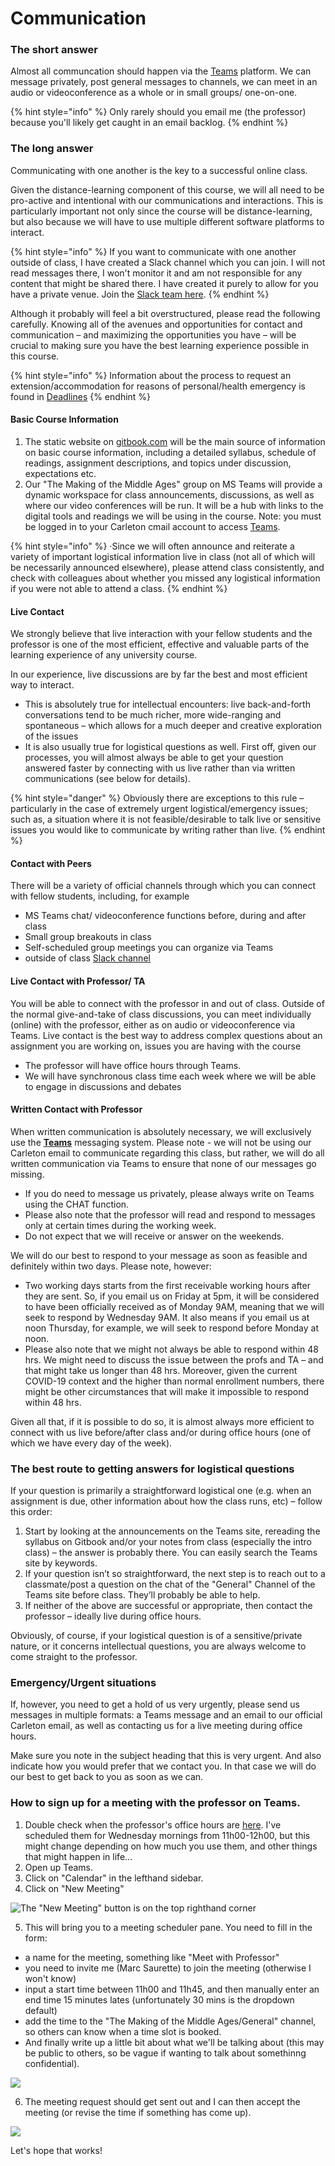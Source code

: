 # Communication

### The short answer

Almost all communcation should happen via the [Teams](../digital-tools/teams.md) platform. We can message privately, post general messages to channels, we can meet in an audio or videoconference as a whole or in small groups/ one-on-one.

{% hint style="info" %}
Only rarely should you email me \(the professor\) because you'll likely get caught in an email backlog. 
{% endhint %}

### The long answer

Communicating with one another is the key to a successful online class. 

Given the distance-learning component of this course, we will all need to be pro-active and intentional with our communications and interactions. This is particularly important not only since the course will be distance-learning, but also because we will have to use multiple different software platforms to interact.

{% hint style="info" %}
If you want to communicate with one another outside of class, I have created a Slack channel which you can join. I will not read messages there, I won't monitor it and am not responsible for any content that might be shared there. I have created it purely to allow for you have a private venue. Join the [Slack team here](https://join.slack.com/t/themakingofth-9xj7609/shared_invite/zt-gz9ve08l-uXsMeht_jzHzAOByEDL8Ng). 
{% endhint %}

Although it probably will feel a bit overstructured, please read the following carefully. Knowing all of the avenues and opportunities for contact and communication – and maximizing the opportunities you have – will be crucial to making sure you have the best learning experience possible in this course.

{% hint style="info" %}
Information about the process to request an extension/accommodation for reasons of personal/health emergency is found in [Deadlines](deadlines.md)
{% endhint %}

#### **Basic Course Information** 

1. The static website on [gitbook.com](https://app.gitbook.com/@marc-saurette/s/the-making-of-the-middle-ages/) will be the main source of information on basic course information, including a detailed syllabus, schedule of readings, assignment descriptions, and topics under discussion, expectations etc. 
2. Our "The Making of the Middle Ages" group on MS Teams will provide a dynamic workspace for class announcements, discussions, as well as where our video conferences will be run. It will be a hub with links to the digital tools and readings we will be using in the course.  Note: you must be logged in to your Carleton cmail account to access [Teams](../digital-tools/teams.md). 

{% hint style="info" %}
·Since we will often announce and reiterate a variety of important logistical information live in class \(not all of which will be necessarily announced elsewhere\), please attend class consistently, and check with colleagues about whether you missed any logistical information if you were not able to attend a class.
{% endhint %}

#### **Live Contact**

We strongly believe that live interaction with your fellow students and the professor is one of the most efficient, effective and valuable parts of the learning experience of any university course. 

In our experience, live discussions are by far the best and most efficient way to interact. 

* This is absolutely true for intellectual encounters: live back-and-forth conversations tend to be much richer, more wide-ranging and spontaneous – which allows for a much deeper and creative exploration of the issues
*  It is also usually true for logistical questions as well. First off, given our processes, you will almost always be able to get your question answered faster by connecting with us live rather than via written communications \(see below for details\).

{% hint style="danger" %}
 Obviously there are exceptions to this rule – particularly in the case of extremely urgent logistical/emergency issues; such as, a situation where it is not feasible/desirable to talk live or sensitive issues you would like to communicate by writing rather than live.
{% endhint %}

#### **Contact with Peers**

There will be a variety of official channels through which you can connect with fellow students, including, for example

* MS Teams chat/ videoconference functions before, during and after class
* Small group breakouts in class
* Self-scheduled group meetings you can organize via Teams
* outside of class [Slack channel](https://join.slack.com/t/themakingofth-9xj7609/shared_invite/zt-gz9ve08l-uXsMeht_jzHzAOByEDL8Ng)

#### **Live Contact with Professor/ TA** 

You will be able to connect with the professor  in and out of class. Outside of the normal give-and-take of class discussions, you can meet individually \(online\) with the professor, either as on audio or videoconference via Teams. Live contact is the best way to address complex questions about an assignment you are working on, issues you are having with the course 

* The professor will have office hours through Teams.
* We will have synchronous class time each week where we will be able to engage in discussions and debates

#### **Written Contact with Professor**

When written communication is absolutely necessary, we will exclusively use the [**Teams**](../digital-tools/teams.md) messaging system. Please note - we will not be using our Carleton email to communicate regarding this class, but rather, we will do all written communication via Teams to ensure that none of our messages go missing.

* If you do need to message us privately, please always write on Teams using the CHAT function. 
* Please also note that the professor will read and respond to  messages only at certain times during the working week.
* Do not expect that we will receive or answer on the weekends.

We will do our best to respond to your message as soon as feasible and definitely within two days. Please note, however:

* Two working days starts from the first receivable working hours after they are sent. So, if you email us on Friday at 5pm, it will be considered to have been officially received as of Monday 9AM, meaning that we will seek to respond by Wednesday 9AM. It also means if you email us at noon Thursday, for example, we will seek to respond before Monday at noon.
* Please also note that we might not always be able to respond within 48 hrs. We might need to discuss the issue between the profs and TA – and that might take us longer than 48 hrs. Moreover, given the current COVID-19 context and the higher than normal enrollment numbers, there might be other circumstances that will make it impossible to respond within 48 hrs.

Given all that, if it is possible to do so, it is almost always more efficient to connect with us live before/after class and/or during office hours \(one of which we have every day of the week\).

### **The best route to getting answers for logistical questions**

If your question is primarily a straightforward logistical one \(e.g. when an assignment is due, other information about how the class runs, etc\) – follow this order:

1. Start by looking at the announcements on the Teams site, rereading the syllabus on Gitbook and/or your notes from class \(especially the intro class\) – the answer is probably there. You can easily search the Teams site by keywords.
2. If your question isn’t so straightforward, the next step is to reach out to a classmate/post a question on the chat of the "General" Channel of the Teams site before class. They’ll probably be able to help.
3.  If neither of the above are successful or appropriate, then contact the professor – ideally live during office hours.

Obviously, of course, if your logistical question is of a sensitive/private nature, or it concerns intellectual questions, you are always welcome to come straight to the professor.

### **Emergency/Urgent situations**

If, however, you need to get a hold of us very urgently, please send us messages in multiple formats: a Teams message and an email to our official Carleton email, as well as contacting us for a live meeting during office hours.

Make sure you note in the subject heading that this is very urgent. And also indicate how you would prefer that we contact you. In that case we will do our best to get back to you as soon as we can.

### How to sign up for a meeting with the professor on Teams. 

1. Double check when the professor's office hours are [here](your-professor.md). I've scheduled them for Wednesday mornings from 11h00-12h00, but this might change depending on how much you use them, and other things that might happen in life...
2. Open up Teams. 
3. Click on "Calendar" in the lefthand sidebar.
4. Click on "New Meeting"

![The &quot;New Meeting&quot; button is on the top righthand corner](../../.gitbook/assets/screen-shot-2020-08-31-at-1.37.28-pm.png)

5. This will bring you to a meeting scheduler pane. You need to fill in the form: 

* a name for the meeting, something like "Meet with Professor"
* you need to invite me \(Marc Saurette\) to join the meeting \(otherwise I won't know\)
* input a start time between 11h00 and 11h45, and then manually enter an end time 15 minutes lates \(unfortunately 30 mins is the dropdown default\)
* add the time to the "The Making of the Middle Ages/General" channel, so others can know when a time slot is booked. 
* And finally write up a little bit about what we'll be talking about \(this may be public to others, so be vague if wanting to talk about somethinng confidential\). 

![](../../.gitbook/assets/screen-shot-2020-08-31-at-1.39.24-pm.png)

6. The meeting request should get sent out and I can then accept the meeting \(or revise the time if something has come up\).

![](../../.gitbook/assets/screen-shot-2020-08-31-at-1.39.41-pm.png)

Let's hope that works!

